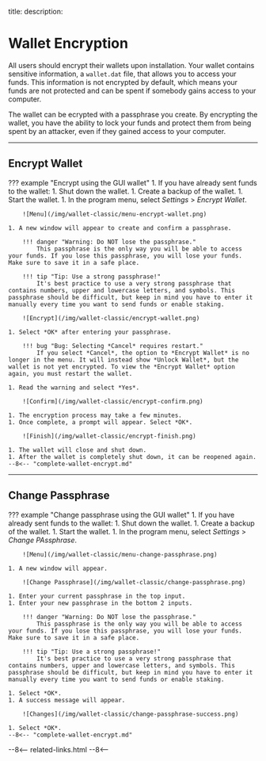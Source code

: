 title: 
description:

# Wallet Encryption
All users should encrypt their wallets upon installation. Your wallet contains sensitive information, a `wallet.dat` file, that allows you to access your funds. This information is not encrypted by default, which means your funds are not protected and can be spent if somebody gains access to your computer.

The wallet can be ecrypted with a passphrase you create. By encrypting the wallet, you have the ability to lock your funds and protect them from being spent by an attacker, even if they gained access to your computer.

---

## Encrypt Wallet

??? example "Encrypt using the GUI wallet"
	1. If you have already sent funds to the wallet:
		1. Shut down the wallet.
		1. Create a backup of the wallet.
	1. Start the wallet.
	1. In the program menu, select *Settings* > *Encrypt Wallet*.

		![Menu](/img/wallet-classic/menu-encrypt-wallet.png)

	1. A new window will appear to create and confirm a passphrase.
		
		!!! danger "Warning: Do NOT lose the passphrase."
			This passphrase is the only way you will be able to access your funds. If you lose this passphrase, you will lose your funds. Make sure to save it in a safe place.

		!!! tip "Tip: Use a strong passphrase!"
			It's best practice to use a very strong passphrase that contains numbers, upper and lowercase letters, and symbols. This passphrase should be difficult, but keep in mind you have to enter it manually every time you want to send funds or enable staking.

		![Encrypt](/img/wallet-classic/encrypt-wallet.png)

	1. Select *OK* after entering your passphrase.

		!!! bug "Bug: Selecting *Cancel* requires restart."
			If you select *Cancel*, the option to *Encrypt Wallet* is no longer in the menu. It will instead show *Unlock Wallet*, but the wallet is not yet encrypted. To view the *Encrypt Wallet* option again, you must restart the wallet.

	1. Read the warning and select *Yes*.

		![Confirm](/img/wallet-classic/encrypt-confirm.png)

	1. The encryption process may take a few minutes.
	1. Once complete, a prompt will appear. Select *OK*.

		![Finish](/img/wallet-classic/encrypt-finish.png)

	1. The wallet will close and shut down.
	1. After the wallet is completely shut down, it can be reopened again.
	--8<-- "complete-wallet-encrypt.md"

---

## Change Passphrase

??? example "Change passphrase using the GUI wallet"
	1. If you have already sent funds to the wallet:
		1. Shut down the wallet.
		1. Create a backup of the wallet.
	1. Start the wallet.
	1. In the program menu, select *Settings* > *Change PAssphrase*.

		![Menu](/img/wallet-classic/menu-change-passphrase.png)

	1. A new window will appear.

		![Change Passphrase](/img/wallet-classic/change-passphrase.png)

	1. Enter your current passphrase in the top input.
	1. Enter your new passphrase in the bottom 2 inputs.
		
		!!! danger "Warning: Do NOT lose the passphrase."
			This passphrase is the only way you will be able to access your funds. If you lose this passphrase, you will lose your funds. Make sure to save it in a safe place.

		!!! tip "Tip: Use a strong passphrase!"
			It's best practice to use a very strong passphrase that contains numbers, upper and lowercase letters, and symbols. This passphrase should be difficult, but keep in mind you have to enter it manually every time you want to send funds or enable staking.

	1. Select *OK*.
	1. A success message will appear.

		![Changes](/img/wallet-classic/change-passphrase-success.png)

	1. Select *OK*.
	--8<-- "complete-wallet-encrypt.md"


<!-- 
======= Start: Related Links Section =======
- This is the related links section at the bottom of each page.
- It lists the links in the relatedLinks array variable below.
	Example: relatedLinks = [{"name":"Blocknet Website","link":"https://blocknet.co"},{"name":"API Docs","link":"https://api.blocknet.co"}];
- If the array is empty, ie. relatedLinks = [], then the related links section will not be displayed.
related-links.html
- The template and logic for the related links section can be found in docs/snippets/related-links.html
- The base path is defaulted to docs/snippets/, which can be edited in the mkdocs.yml file
- The template and logic is linked with markdown_extensions: pymdownx.snippets
-->
<script type="text/javascript">
var relatedLinks = [];
</script>

--8<--
related-links.html
--8<-- 
<!-- 
======= End: Related Links Section ======= 
-->





